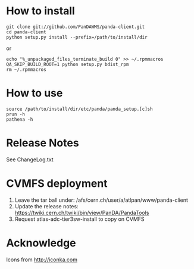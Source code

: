 # How to install
```
git clone git://github.com/PanDAWMS/panda-client.git
cd panda-client
python setup.py install --prefix=/path/to/install/dir
```
or 
```
echo "%_unpackaged_files_terminate_build 0" >> ~/.rpmmacros
QA_SKIP_BUILD_ROOT=1 python setup.py bdist_rpm
rm ~/.rpmmacros
```

# How to use
```
source /path/to/install/dir/etc/panda/panda_setup.[c]sh
prun -h
pathena -h
```

# Release Notes

See ChangeLog.txt

# CVMFS deployment
1. Leave the tar ball under: /afs/cern.ch/user/a/atlpan/www/panda-client
1. Update the release notes: https://twiki.cern.ch/twiki/bin/view/PanDA/PandaTools
1. Request atlas-adc-tier3sw-install to copy on CVMFS


# Acknowledge
Icons from http://iconka.com
